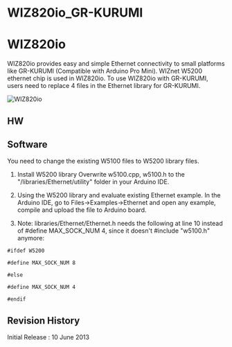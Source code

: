 WIZ820io_GR-KURUMI
==================

# WIZ820io
WIZ820io provides easy and simple Ethernet connectivity to small platforms like GR-KURUMI (Compatible with Arduino Pro Mini). 
WIZnet W5200 ethernet chip is used in WIZ820io. 
To use WIZ820io with GR-KURUMI, users need to replace 4 files in the Ethernet library for GR-KURUMI.


![WIZ820io](http://www.wiznet.co.kr/Admin_Root/UpLoad_Files/ProductImgs/Lst_1160_20111027110621.jpg "WIZ820io")

## HW



## Software
You need to change the existing W5100 files to W5200 library files.

1. Install W5200 library
   Overwrite w5100.cpp, w5100.h to the "/libraries/Ethernet/utility" folder in your Arduino IDE. 

2. Using the W5200 library and evaluate existing Ethernet example.
   In the Arduino IDE, go to Files->Examples->Ethernet and open any example, compile and upload the file to Arduino board.

3. Note: libraries/Ethernet/Ethernet.h needs the following at line 10 instead of #define MAX_SOCK_NUM 4, since it doesn't #include "w5100.h" anymore:

 `#ifdef W5200`

 `#define MAX_SOCK_NUM 8`

 `#else`
 
 `#define MAX_SOCK_NUM 4`

 `#endif`



## Revision History
Initial Release : 10 June 2013
